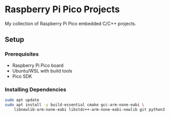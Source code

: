 # Raspberry Pi Pico Projects

My collection of Raspberry Pi Pico embedded C/C++ projects.

## Setup

### Prerequisites
- Raspberry Pi Pico board
- Ubuntu/WSL with build tools
- Pico SDK

### Installing Dependencies
```bash
sudo apt update
sudo apt install -y build-essential cmake gcc-arm-none-eabi \
    libnewlib-arm-none-eabi libstdc++-arm-none-eabi-newlib git python3
